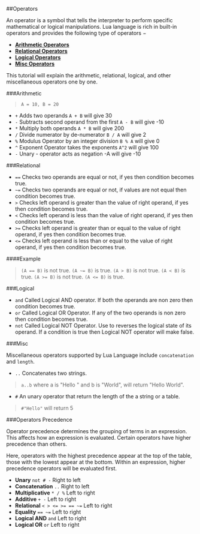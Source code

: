 ##Operators

An operator is a symbol that tells the interpreter to perform specific mathematical or logical manipulations. Lua language is rich in built-in operators and provides the following type of operators −

* **[Arithmetic Operators](#arithmetic)**
* **[Relational Operators](relational)**
* **[Logical Operators](logical)**
* **[Misc Operators](misc)**

This tutorial will explain the arithmetic, relational, logical, and other miscellaneous operators one by one.

###Arithmetic

> `A = 10, B = 20`

* `+`	Adds two operands							`A + B` will give 30
* `-`	Subtracts second operand from the first		`A - B` will give -10
* `*`	Multiply both operands						`A * B` will give 200
* `/`	Divide numerator by de-numerator			`B / A` will give 2
* `%`	Modulus Operator by an integer division		`B % A` will give 0
* `^`	Exponent Operator takes the exponents		`A^2` will give 100
* `-`	Unary - operator acts as negation			-A will give -10

###Relational

* `==`	Checks two operands are equal or not, if yes then condition becomes true.	
* `~=`	Checks two operands are equal or not, if values are not equal then condition becomes true.	
* `>`	Checks left operand is greater than the value of right operand, if yes then condition becomes true.	
* `<`	Checks left operand is less than the value of right operand, if yes then condition becomes true.	
* `>=`	Checks left operand is greater than or equal to the value of right operand, if yes then condition becomes true.	
* `<=`	Checks left operand is less than or equal to the value of right operand, if yes then condition becomes true.

####Example

> `(A == B)` is not true.
> `(A ~= B)` is true.
> `(A > B)` is not true.
> `(A < B)` is true.
> `(A >= B)` is not true.
> `(A <= B)` is true.


###Logical

* `and` 	Called Logical AND operator. If both the operands are non zero then condition becomes true.
* `or`		Called Logical OR Operator. If any of the two operands is non zero then condition becomes true.
* `not`		Called Logical NOT Operator. Use to reverses the logical state of its operand. If a condition is true then Logical NOT operator will make false.

###Misc

Miscellaneous operators supported by Lua Language include `concatenation` and `length`.

* `..`	Concatenates two strings.	

> `a..b` where a is "Hello " and b is "World", will return "Hello World".

* `#`	An unary operator that return the length of the a string or a table.	

> `#"Hello"` will return 5

###Operators Precedence

Operator precedence determines the grouping of terms in an expression. This affects how an expression is evaluated. Certain operators have higher precedence than others.

Here, operators with the highest precedence appear at the top of the table, those with the lowest appear at the bottom. Within an expression, higher precedence operators will be evaluated first.

* **Unary**				`not # -`			Right to left
* **Concatenation**		`..`				Right to left
* **Multiplicative**	`* / %`				Left to right
* **Additive**			`+ -`				Left to right
* **Relational**		`< > <= >= == ~=` 	Left to right
* **Equality**			`== ~=`				Left to right
* **Logical AND**		`and`				Left to right
* **Logical OR**		`or`				Left to right